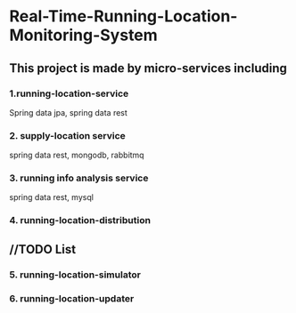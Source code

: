 # Real-Time-Running-Location-Monitoring-System

## This project is made by micro-services including
### 1.running-location-service
Spring data jpa, spring data rest
### 2. supply-location service 
spring data rest, mongodb, rabbitmq
### 3. running info analysis service 
spring data rest, mysql
### 4. running-location-distribution

## //TODO List
### 5. running-location-simulator
### 6. running-location-updater
